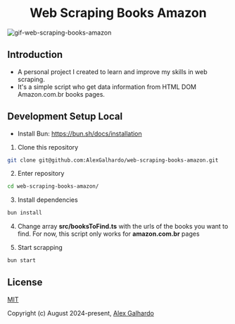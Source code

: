 <div align="center">
 	<h1 align="center">Web Scraping Books Amazon</h1>
</div>

![gif-web-scraping-books-amazon](https://github.com/AlexGalhardo/web-scraping-books-amazon/assets/19540357/220891f0-8deb-4466-8ae9-ce9dcce8994b)

## Introduction

- A personal project I created to learn and improve my skills in web scraping.
- It's a simple script who get data information from HTML DOM Amazon.com.br books pages.

## Development Setup Local

- Install Bun: <https://bun.sh/docs/installation>

1. Clone this repository
```bash
git clone git@github.com:AlexGalhardo/web-scraping-books-amazon.git
```

2. Enter repository
```bash
cd web-scraping-books-amazon/
```

3. Install dependencies
```bash
bun install
```

4. Change array **src/booksToFind.ts** with the urls of the books you want to find. For now, this script only works for **amazon.com.br** pages

5. Start scrapping
```bash
bun start
```

## License

[MIT](http://opensource.org/licenses/MIT)

Copyright (c) August 2024-present, [Alex Galhardo](https://github.com/AlexGalhardo)
